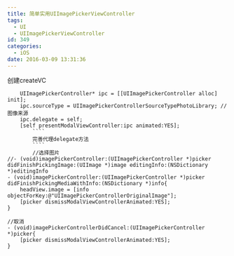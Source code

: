 ```yaml
---
title: 简单实用UIImagePickerViewController
tags:
  - UI
  - UIImagePickerViewController
id: 349
categories:
  - iOS
date: 2016-03-09 13:31:36
---
```


创建createVC

        UIImagePickerController* ipc = [[UIImagePickerController alloc] init];
        ipc.sourceType = UIImagePickerControllerSourceTypePhotoLibrary; //图像来源
        ipc.delegate = self;
        [self presentModalViewController:ipc animated:YES];
            ````
            完善代理delegate方法
            ````
            //选择图片
    //- (void)imagePickerController:(UIImagePickerController *)picker didFinishPickingImage:(UIImage *)image editingInfo:(NSDictionary *)editingInfo
    - (void)imagePickerController:(UIImagePickerController *)picker didFinishPickingMediaWithInfo:(NSDictionary *)info{
        headView.image = [info objectForKey:@"UIImagePickerControllerOriginalImage"];
        [picker dismissModalViewControllerAnimated:YES];
    }

    //取消
    - (void)imagePickerControllerDidCancel:(UIImagePickerController *)picker{
        [picker dismissModalViewControllerAnimated:YES];
    }
    
